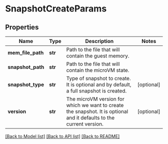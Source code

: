 # SnapshotCreateParams

## Properties
Name | Type | Description | Notes
------------ | ------------- | ------------- | -------------
**mem_file_path** | **str** | Path to the file that will contain the guest memory. | 
**snapshot_path** | **str** | Path to the file that will contain the microVM state. | 
**snapshot_type** | **str** | Type of snapshot to create. It is optional and by default, a full snapshot is created. | [optional] 
**version** | **str** | The microVM version for which we want to create the snapshot. It is optional and it defaults to the current version. | [optional] 

[[Back to Model list]](../README.md#documentation-for-models) [[Back to API list]](../README.md#documentation-for-api-endpoints) [[Back to README]](../README.md)

